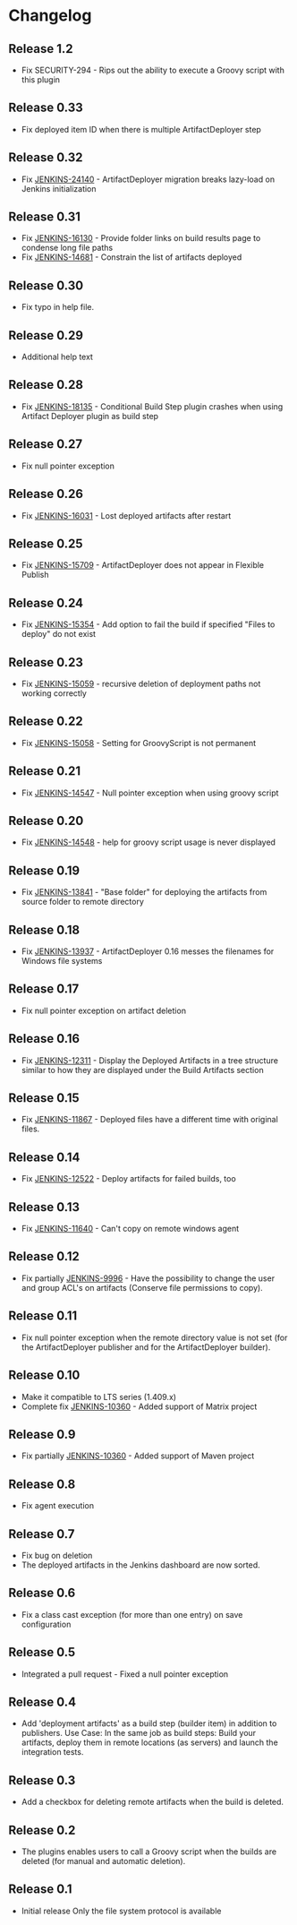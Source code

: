 # Changelog

## Release 1.2

* Fix SECURITY-294 - Rips out the ability to execute a Groovy script
with this plugin

## Release 0.33

* Fix deployed item ID when there is multiple ArtifactDeployer step

## Release 0.32

* Fix [JENKINS-24140](https://issues.jenkins.io/browse/JENKINS-24140) -
ArtifactDeployer migration breaks lazy-load on Jenkins initialization

## Release 0.31

* Fix [JENKINS-16130](https://issues.jenkins.io/browse/JENKINS-16130) -
Provide folder links on build results page to condense long file paths
* Fix [JENKINS-14681](https://issues.jenkins.io/browse/JENKINS-14681) -
Constrain the list of artifacts deployed

## Release 0.30

* Fix typo in help file.

## Release 0.29

* Additional help text

## Release 0.28

* Fix [JENKINS-18135](https://issues.jenkins.io/browse/JENKINS-18135) -
Conditional Build Step plugin crashes when using Artifact Deployer
plugin as build step

## Release 0.27

* Fix null pointer exception

## Release 0.26

* Fix [JENKINS-16031](https://issues.jenkins.io/browse/JENKINS-16031) -
Lost deployed artifacts after restart

## Release 0.25

* Fix [JENKINS-15709](https://issues.jenkins.io/browse/JENKINS-15709) -
ArtifactDeployer does not appear in Flexible Publish

## Release 0.24

* Fix [JENKINS-15354](https://issues.jenkins.io/browse/JENKINS-15354) -
Add option to fail the build if specified "Files to deploy" do not exist

## Release 0.23

* Fix [JENKINS-15059](https://issues.jenkins.io/browse/JENKINS-15059) -
recursive deletion of deployment paths not working correctly

## Release 0.22

* Fix [JENKINS-15058](https://issues.jenkins.io/browse/JENKINS-15058) -
Setting for GroovyScript is not permanent

## Release 0.21

* Fix [JENKINS-14547](https://issues.jenkins.io/browse/JENKINS-14547) -
Null pointer exception when using groovy script

## Release 0.20

* Fix [JENKINS-14548](https://issues.jenkins.io/browse/JENKINS-14548) -
help for groovy script usage is never displayed

## Release 0.19

* Fix [JENKINS-13841](https://issues.jenkins.io/browse/JENKINS-13841) -
"Base folder" for deploying the artifacts from source folder to remote
directory

## Release 0.18

* Fix [JENKINS-13937](https://issues.jenkins.io/browse/JENKINS-13937) -
ArtifactDeployer 0.16 messes the filenames for Windows file systems

## Release 0.17

* Fix null pointer exception on artifact deletion

## Release 0.16

* Fix [JENKINS-12311](https://issues.jenkins.io/browse/JENKINS-12311) -
Display the Deployed Artifacts in a tree structure similar to how they
are displayed under the Build Artifacts section

## Release 0.15

* Fix [JENKINS-11867](https://issues.jenkins.io/browse/JENKINS-11867) -
Deployed files have a different time with original files.

## Release 0.14

* Fix [JENKINS-12522](https://issues.jenkins.io/browse/JENKINS-12522) -
Deploy artifacts for failed builds, too

## Release 0.13

* Fix [JENKINS-11640](https://issues.jenkins.io/browse/JENKINS-11640) -
Can't copy on remote windows agent

## Release 0.12

* Fix partially
[JENKINS-9996](https://issues.jenkins.io/browse/JENKINS-9996) - Have
the possibility to change the user and group ACL's on artifacts
(Conserve file permissions to copy).

## Release 0.11

* Fix null pointer exception when the remote directory value is not set
(for the ArtifactDeployer publisher and for the ArtifactDeployer
builder).

## Release 0.10

* Make it compatible to LTS series (1.409.x)
* Complete fix
[JENKINS-10360](https://issues.jenkins.io/browse/JENKINS-10360) -
Added support of Matrix project

## Release 0.9

* Fix partially
[JENKINS-10360](https://issues.jenkins.io/browse/JENKINS-10360) -
Added support of Maven project

## Release 0.8

* Fix agent execution

## Release 0.7

* Fix bug on deletion
* The deployed artifacts in the Jenkins dashboard are now sorted.

## Release 0.6

* Fix a class cast exception (for more than one entry) on save
configuration

## Release 0.5

* Integrated a pull request - Fixed a null pointer exception

## Release 0.4

* Add 'deployment artifacts' as a build step (builder item) in
addition to publishers.
Use Case: In the same job as build steps: Build your artifacts, deploy
them in remote locations (as servers) and launch the integration tests.

## Release 0.3

* Add a checkbox for deleting remote artifacts when the build is
deleted.

## Release 0.2

* The plugins enables users to call a Groovy script when the builds are
deleted (for manual and automatic deletion).

## Release 0.1

* Initial release
Only the file system protocol is available
